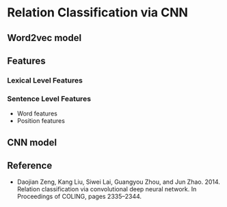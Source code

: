 # Relation Classification via CNN
## Word2vec model
## Features
### Lexical Level Features
### Sentence Level Features
- Word features
- Position features
## CNN model
## 
## Reference
- Daojian Zeng, Kang Liu, Siwei Lai, Guangyou Zhou, and Jun Zhao. 2014. Relation classification via convolutional deep neural network. In Proceedings of COLING, pages 2335–2344.
